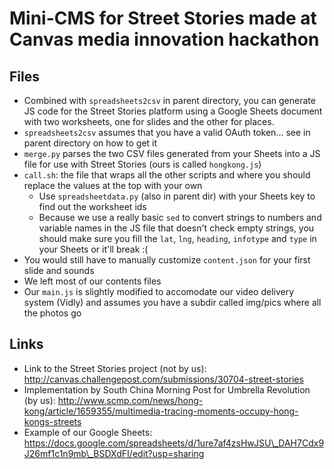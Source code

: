# Mini-CMS for Street Stories made at Canvas media innovation hackathon

## Files

- Combined with `spreadsheets2csv` in parent directory, you can generate JS code for the Street Stories platform using a Google Sheets document with two worksheets, one for slides and the other for places.
- `spreadsheets2csv` assumes that you have a valid OAuth token... see in parent directory on how to get it
- `merge.py` parses the two CSV files generated from your Sheets into a JS file for use with Street Stories (ours is called `hongkong.js`)
- `call.sh`: the file that wraps all the other scripts and where you should replace the values at the top with your own
  - Use `spreadsheetdata.py` (also in parent dir) with your Sheets key to find out the worksheet ids
  - Because we use a really basic `sed` to convert strings to numbers and variable names in the JS file that doesn't check empty strings, you should make sure you fill the `lat`, `lng`, `heading`, `infotype` and `type` in your Sheets or it'll break :(
- You would still have to manually customize `content.json` for your first slide and sounds
- We left most of our contents files
- Our `main.js` is slightly modified to accomodate our video delivery system (Vidly) and assumes you have a subdir called img/pics where all the photos go

## Links

- Link to the Street Stories project (not by us): http://canvas.challengepost.com/submissions/30704-street-stories
- Implementation by South China Morning Post for Umbrella Revolution (by us): http://www.scmp.com/news/hong-kong/article/1659355/multimedia-tracing-moments-occupy-hong-kongs-streets
- Example of our Google Sheets: https://docs.google.com/spreadsheets/d/1ure7af4zsHwJSU\_DAH7Cdx9J26mf1c1n9mb\_BSDXdFI/edit?usp=sharing
